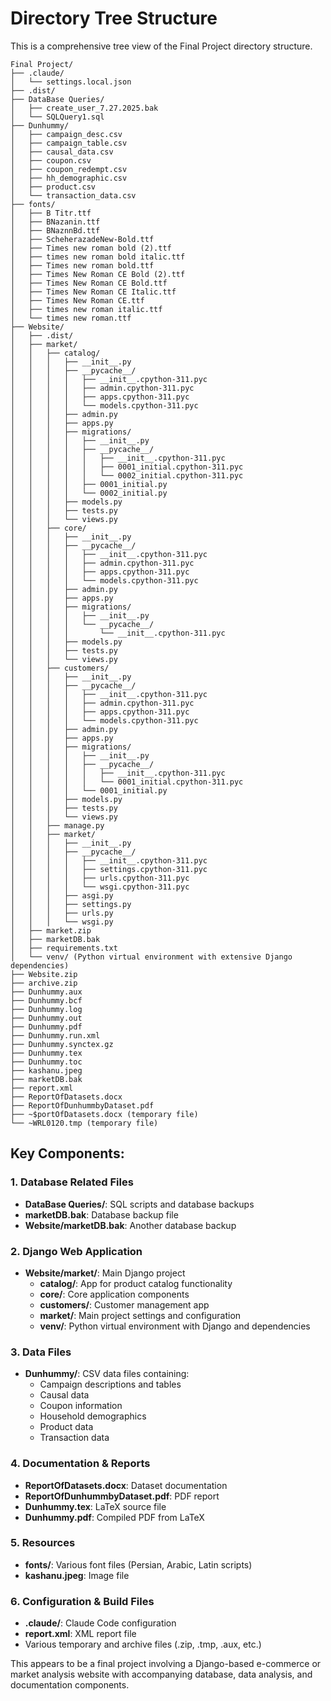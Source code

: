 # Directory Tree Structure

This is a comprehensive tree view of the Final Project directory structure.

```
Final Project/
├── .claude/
│   └── settings.local.json
├── .dist/
├── DataBase Queries/
│   ├── create_user_7.27.2025.bak
│   └── SQLQuery1.sql
├── Dunhummy/
│   ├── campaign_desc.csv
│   ├── campaign_table.csv
│   ├── causal_data.csv
│   ├── coupon.csv
│   ├── coupon_redempt.csv
│   ├── hh_demographic.csv
│   ├── product.csv
│   └── transaction_data.csv
├── fonts/
│   ├── B Titr.ttf
│   ├── BNazanin.ttf
│   ├── BNaznnBd.ttf
│   ├── ScheherazadeNew-Bold.ttf
│   ├── Times new roman bold (2).ttf
│   ├── times new roman bold italic.ttf
│   ├── Times new roman bold.ttf
│   ├── Times New Roman CE Bold (2).ttf
│   ├── Times New Roman CE Bold.ttf
│   ├── Times New Roman CE Italic.ttf
│   ├── Times New Roman CE.ttf
│   ├── times new roman italic.ttf
│   └── times new roman.ttf
├── Website/
│   ├── .dist/
│   ├── market/
│   │   ├── catalog/
│   │   │   ├── __init__.py
│   │   │   ├── __pycache__/
│   │   │   │   ├── __init__.cpython-311.pyc
│   │   │   │   ├── admin.cpython-311.pyc
│   │   │   │   ├── apps.cpython-311.pyc
│   │   │   │   └── models.cpython-311.pyc
│   │   │   ├── admin.py
│   │   │   ├── apps.py
│   │   │   ├── migrations/
│   │   │   │   ├── __init__.py
│   │   │   │   ├── __pycache__/
│   │   │   │   │   ├── __init__.cpython-311.pyc
│   │   │   │   │   ├── 0001_initial.cpython-311.pyc
│   │   │   │   │   └── 0002_initial.cpython-311.pyc
│   │   │   │   ├── 0001_initial.py
│   │   │   │   └── 0002_initial.py
│   │   │   ├── models.py
│   │   │   ├── tests.py
│   │   │   └── views.py
│   │   ├── core/
│   │   │   ├── __init__.py
│   │   │   ├── __pycache__/
│   │   │   │   ├── __init__.cpython-311.pyc
│   │   │   │   ├── admin.cpython-311.pyc
│   │   │   │   ├── apps.cpython-311.pyc
│   │   │   │   └── models.cpython-311.pyc
│   │   │   ├── admin.py
│   │   │   ├── apps.py
│   │   │   ├── migrations/
│   │   │   │   ├── __init__.py
│   │   │   │   └── __pycache__/
│   │   │   │       └── __init__.cpython-311.pyc
│   │   │   ├── models.py
│   │   │   ├── tests.py
│   │   │   └── views.py
│   │   ├── customers/
│   │   │   ├── __init__.py
│   │   │   ├── __pycache__/
│   │   │   │   ├── __init__.cpython-311.pyc
│   │   │   │   ├── admin.cpython-311.pyc
│   │   │   │   ├── apps.cpython-311.pyc
│   │   │   │   └── models.cpython-311.pyc
│   │   │   ├── admin.py
│   │   │   ├── apps.py
│   │   │   ├── migrations/
│   │   │   │   ├── __init__.py
│   │   │   │   ├── __pycache__/
│   │   │   │   │   ├── __init__.cpython-311.pyc
│   │   │   │   │   └── 0001_initial.cpython-311.pyc
│   │   │   │   └── 0001_initial.py
│   │   │   ├── models.py
│   │   │   ├── tests.py
│   │   │   └── views.py
│   │   ├── manage.py
│   │   ├── market/
│   │   │   ├── __init__.py
│   │   │   ├── __pycache__/
│   │   │   │   ├── __init__.cpython-311.pyc
│   │   │   │   ├── settings.cpython-311.pyc
│   │   │   │   ├── urls.cpython-311.pyc
│   │   │   │   └── wsgi.cpython-311.pyc
│   │   │   ├── asgi.py
│   │   │   ├── settings.py
│   │   │   ├── urls.py
│   │   │   └── wsgi.py
│   ├── market.zip
│   ├── marketDB.bak
│   ├── requirements.txt
│   └── venv/ (Python virtual environment with extensive Django dependencies)
├── Website.zip
├── archive.zip
├── Dunhummy.aux
├── Dunhummy.bcf
├── Dunhummy.log
├── Dunhummy.out
├── Dunhummy.pdf
├── Dunhummy.run.xml
├── Dunhummy.synctex.gz
├── Dunhummy.tex
├── Dunhummy.toc
├── kashanu.jpeg
├── marketDB.bak
├── report.xml
├── ReportOfDatasets.docx
├── ReportOfDunhummbyDataset.pdf
├── ~$portOfDatasets.docx (temporary file)
└── ~WRL0120.tmp (temporary file)
```

## Key Components:

### 1. Database Related Files
- **DataBase Queries/**: SQL scripts and database backups
- **marketDB.bak**: Database backup file
- **Website/marketDB.bak**: Another database backup

### 2. Django Web Application
- **Website/market/**: Main Django project
  - **catalog/**: App for product catalog functionality
  - **core/**: Core application components
  - **customers/**: Customer management app
  - **market/**: Main project settings and configuration
  - **venv/**: Python virtual environment with Django and dependencies

### 3. Data Files
- **Dunhummy/**: CSV data files containing:
  - Campaign descriptions and tables
  - Causal data
  - Coupon information
  - Household demographics
  - Product data
  - Transaction data

### 4. Documentation & Reports
- **ReportOfDatasets.docx**: Dataset documentation
- **ReportOfDunhummbyDataset.pdf**: PDF report
- **Dunhummy.tex**: LaTeX source file
- **Dunhummy.pdf**: Compiled PDF from LaTeX

### 5. Resources
- **fonts/**: Various font files (Persian, Arabic, Latin scripts)
- **kashanu.jpeg**: Image file

### 6. Configuration & Build Files
- **.claude/**: Claude Code configuration
- **report.xml**: XML report file
- Various temporary and archive files (.zip, .tmp, .aux, etc.)

This appears to be a final project involving a Django-based e-commerce or market analysis website with accompanying database, data analysis, and documentation components.